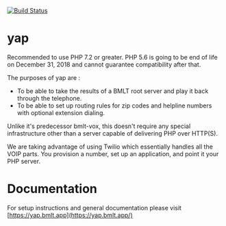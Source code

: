 [![Build Status](https://travis-ci.org/bmlt-enabled/yap.svg?branch=master)](https://travis-ci.org/radius314/yap)
# yap

Recommended to use PHP 7.2 or greater.  PHP 5.6 is going to be end of life on December 31, 2018 and cannot guarantee compatibility after that.

The purposes of yap are :
* To be able to take the results of a BMLT root server and play it back through the telephone.  
* To be able to set up routing rules for zip codes and helpline numbers with optional extension dialing.

Unlike it's predecessor bmlt-vox, this doesn't require any special infrastructure other than a server capable of delivering PHP over HTTP(S).

We are taking advantage of using Twilio which essentially handles all the VOIP parts.  You provision a number, set up an application, and point it your PHP server.

# Documentation

For setup instructions and general documentation please visit [https://yap.bmlt.app](https://yap.bmlt.app/)
